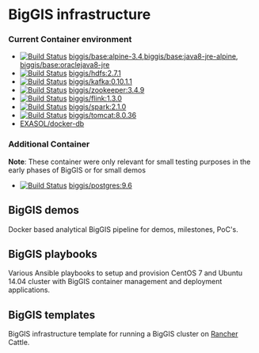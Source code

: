 # BigGIS infrastructure

### Current Container environment

* [![Build Status](https://api.travis-ci.org/biggis-project/biggis-base.svg)](https://travis-ci.org/biggis-project/biggis-base) [biggis/base:alpine-3.4](https://github.com/biggis-project/biggis-base),[biggis/base:java8-jre-alpine](https://github.com/biggis-project/biggis-base), [biggis/base:oraclejava8-jre](https://github.com/biggis-project/biggis-base)
* [![Build Status](https://api.travis-ci.org/biggis-project/biggis-hdfs.svg)](https://travis-ci.org/biggis-project/biggis-hdfs) [biggis/hdfs:2.7.1](https://github.com/biggis-project/biggis-hdfs)
* [![Build Status](https://api.travis-ci.org/biggis-project/biggis-kafka.svg)](https://travis-ci.org/biggis-project/biggis-kafka) [biggis/kafka:0.10.1.1](https://github.com/biggis-project/biggis-kafka)
* [![Build Status](https://api.travis-ci.org/biggis-project/biggis-zookeeper.svg)](https://travis-ci.org/biggis-project/biggis-zookeeper) [biggis/zookeeper:3.4.9](https://github.com/biggis-project/biggis-zookeeper)
* [![Build Status](https://api.travis-ci.org/biggis-project/biggis-base.svg)](https://travis-ci.org/biggis-project/biggis-flink) [biggis/flink:1.3.0](https://github.com/biggis-project/biggis-flink)
* [![Build Status](https://api.travis-ci.org/biggis-project/biggis-spark.svg)](https://travis-ci.org/biggis-project/biggis-spark) [biggis/spark:2.1.0](https://github.com/biggis-project/biggis-spark)
* [![Build Status](https://api.travis-ci.org/biggis-project/biggis-tomcat.svg)](https://travis-ci.org/biggis-project/biggis-tomcat) [biggis/tomcat:8.0.36](https://github.com/biggis-project/biggis-tomcat)
* [EXASOL/docker-db](https://github.com/EXASOL/docker-db)

### Additional Container

**Note**: These container were only relevant for small testing purposes in the early phases of BigGIS or for small demos
* [![Build Status](https://api.travis-ci.org/biggis-project/biggis-postgres.svg)](https://travis-ci.org/biggis-project/biggis-postgres) [biggis/postgres:9.6](https://github.com/biggis-project/biggis-postgres)

## BigGIS demos
Docker based analytical BigGIS pipeline for demos, milestones, PoC's.

## BigGIS playbooks
Various Ansible playbooks to setup and provision CentOS 7 and Ubuntu 14.04 cluster with BigGIS container management and deployment applications.

## BigGIS templates
BigGIS infrastructure template for running a BigGIS cluster on [Rancher](http://docs.rancher.com/rancher/) Cattle.
